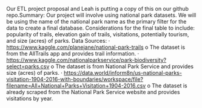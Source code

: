 Our ETL project proposal and Leah is putting a copy of this on our github repo.Summary:
Our project will involve using national park datasets. We will be using the name of the national park name as the primary filter for the data to create a final database. Considerations for the final table to include: popularity of trails, elevation gain of trails, visitations, potentially tourism, and size (acres) of parks.
Data Sources:
·       https://www.kaggle.com/planejane/national-park-trails
o  The dataset is from the AllTrails app and provides trail information.
·       https://www.kaggle.com/nationalparkservice/park-biodiversity?select=parks.csv
o  The dataset is from National Park Service and provides size (acres) of parks.
·       https://data.world/inform8n/us-national-parks-visitation-1904-2016-with-boundaries/workspace/file?filename=All+National+Parks+Visitation+1904-2016.csv
o  The dataset is already scraped from the National Park Service website and provides visitations by year.